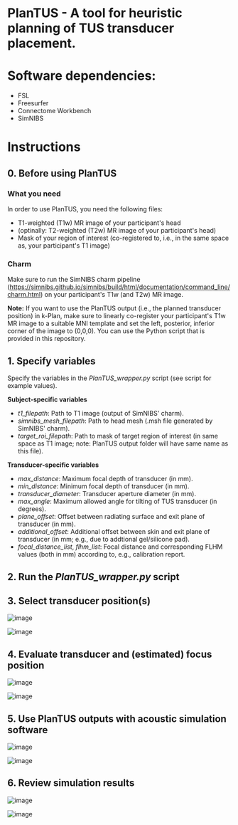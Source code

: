 # PlanTUS - A tool for heuristic planning of TUS transducer placement.

# Software dependencies:
- FSL
- Freesurfer
- Connectome Workbench
- SimNIBS


# Instructions

## 0. Before using PlanTUS

### What you need
In order to use PlanTUS, you need the following files:
- T1-weighted (T1w) MR image of your participant's head
- (optinally: T2-weighted (T2w) MR image of your participant's head)
- Mask of your region of interest (co-registered to, i.e., in the same space as, your participant's T1 image)
  
### Charm
Make sure to run the SimNIBS charm pipeline (https://simnibs.github.io/simnibs/build/html/documentation/command_line/charm.html) on your participant's T1w (and T2w) MR image.

**Note:** If you want to use the PlanTUS output (i.e., the planned transducer position) in k-Plan, make sure to linearly co-register your participant's T1w MR image to a suitable MNI template and set the left, posterior, inferior corner of the image to (0,0,0). You can use the Python script that is provided in this repository.

## 1. Specify variables
Specify the variables in the *PlanTUS_wrapper.py* script (see script for example values).

**Subject-specific variables**
- *t1_filepath*: Path to T1 image (output of SimNIBS' charm).
- *simnibs_mesh_filepath*: Path to head mesh (.msh file generated by SimNIBS' charm).
- *target_roi_filepath*: Path to mask of target region of interest (in same space as T1 image; note: PlanTUS output folder will have same name as this file).

**Transducer-specific variables**
- *max_distance*: Maximum focal depth of transducer (in mm).
- *min_distance*: Minimum focal depth of transducer (in mm).
- *transducer_diameter*: Transducer aperture diameter (in mm).
- *max_angle*: Maximum allowed angle for tilting of TUS transducer (in degrees).
- *plane_offset*: Offset between radiating surface and exit plane of transducer (in mm).
- *additional_offset*: Additional offset between skin and exit plane of transducer (in mm; e.g., due to addtional gel/silicone pad).
- *focal_distance_list*, *flhm_list*: Focal distance and corresponding FLHM values (both in mm) according to, e.g., calibration report.


## 2. Run the *PlanTUS_wrapper.py* script

## 3. Select transducer position(s)

![image](https://github.com/user-attachments/assets/df3d85c4-4056-4bb6-99aa-23b82feb822d)

![image](https://github.com/user-attachments/assets/cf6c9517-e4d4-444f-97b5-d49475feafd9)



## 4. Evaluate transducer and (estimated) focus position

![image](https://github.com/user-attachments/assets/44b4f69a-df07-47eb-8858-e0da64af2172)

![image](https://github.com/user-attachments/assets/72fd9a0a-f7dc-461f-82db-82ea601e2751)



## 5. Use PlanTUS outputs with acoustic simulation software

![image](https://github.com/user-attachments/assets/12315d1b-24ba-42bb-ab98-0d6b4bde651f)

![image](https://github.com/user-attachments/assets/ef43e905-1466-4dc3-9e69-ccefa266d8fa)



## 6. Review simulation results

![image](https://github.com/user-attachments/assets/77ef1860-d809-4b43-a60a-c712257150ee)

![image](https://github.com/user-attachments/assets/b1502848-d858-41ee-93a7-7cc3ab297e0b)


